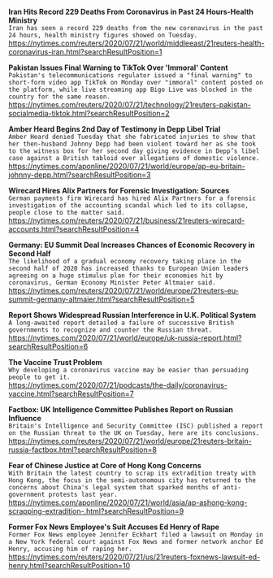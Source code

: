 **Iran Hits Record 229 Deaths From Coronavirus in Past 24 Hours-Health Ministry**\
`Iran has seen a record 229 deaths from the new coronavirus in the past 24 hours, health ministry figures showed on Tuesday.`\
https://nytimes.com/reuters/2020/07/21/world/middleeast/21reuters-health-coronavirus-iran.html?searchResultPosition=1

**Pakistan Issues Final Warning to TikTok Over 'Immoral' Content**\
`Pakistan's telecommunications regulator issued a "final warning" to short-form video app TikTok on Monday over "immoral" content posted on the platform, while live streaming app Bigo Live was blocked in the country for the same reason.`\
https://nytimes.com/reuters/2020/07/21/technology/21reuters-pakistan-socialmedia-tiktok.html?searchResultPosition=2

**Amber Heard Begins 2nd Day of Testimony in Depp Libel Trial**\
`Amber Heard denied Tuesday that she fabricated injuries to show that her then-husband Johnny Depp had been violent toward her as she took to the witness box for her second day giving evidence in Depp’s libel case against a British tabloid over allegations of domestic violence.`\
https://nytimes.com/aponline/2020/07/21/world/europe/ap-eu-britain-johnny-depp.html?searchResultPosition=3

**Wirecard Hires Alix Partners for Forensic Investigation: Sources**\
`German payments firm Wirecard has hired Alix Partners for a forensic investigation of the accounting scandal which led to its collapse, people close to the matter said. `\
https://nytimes.com/reuters/2020/07/21/business/21reuters-wirecard-accounts.html?searchResultPosition=4

**Germany: EU Summit Deal Increases Chances of Economic Recovery in Second Half**\
`The likelihood of a gradual economy recovery taking place in the second half of 2020 has increased thanks to European Union leaders agreeing on a huge stimulus plan for their economies hit by coronavirus, German Economy Minister Peter Altmaier said.`\
https://nytimes.com/reuters/2020/07/21/world/europe/21reuters-eu-summit-germany-altmaier.html?searchResultPosition=5

**Report Shows Widespread Russian Interference in U.K. Political System**\
`A long-awaited report detailed a failure of successive British governments to recognize and counter the Russian threat.`\
https://nytimes.com/2020/07/21/world/europe/uk-russia-report.html?searchResultPosition=6

**The Vaccine Trust Problem**\
`Why developing a coronavirus vaccine may be easier than persuading people to get it.`\
https://nytimes.com/2020/07/21/podcasts/the-daily/coronavirus-vaccine.html?searchResultPosition=7

**Factbox: UK Intelligence Committee Publishes Report on Russian Influence**\
`Britain's Intelligence and Security Committee (ISC) published a report on the Russian threat to the UK on Tuesday, here are its conclusions.`\
https://nytimes.com/reuters/2020/07/21/world/europe/21reuters-britain-russia-factbox.html?searchResultPosition=8

**Fear of Chinese Justice at Core of Hong Kong Concerns**\
`With Britain the latest country to scrap its extradition treaty with Hong Kong, the focus in the semi-autonomous city has returned to the concerns about China's legal system that sparked months of anti-government protests last year.`\
https://nytimes.com/aponline/2020/07/21/world/asia/ap-ashong-kong-scrapping-extradition-.html?searchResultPosition=9

**Former Fox News Employee's Suit Accuses Ed Henry of Rape**\
`Former Fox News employee Jennifer Eckhart filed a lawsuit on Monday in a New York federal court against Fox News and former network anchor Ed Henry, accusing him of raping her.`\
https://nytimes.com/reuters/2020/07/21/us/21reuters-foxnews-lawsuit-ed-henry.html?searchResultPosition=10

